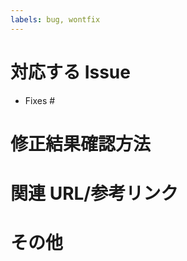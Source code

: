 ```yaml
---
labels: bug, wontfix
---
```


# 対応する Issue

- Fixes #
<!-- 対応するIssue番号を記載してください 例: #11 -->

# 修正結果確認方法

<!-- バグの修正結果確認方法があれば記載して下さい -->

# 関連 URL/参考リンク

<!-- 関連する参考リンクなどがあれば記載してください -->

# その他

<!-- その他備考があれば記載してください -->
